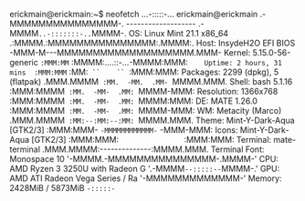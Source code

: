 erickmain@erickmain:~$ neofetch
             ...-:::::-...                 erickmain@erickmain 
          .-MMMMMMMMMMMMMMM-.              ------------------- 
      .-MMMM`..-:::::::-..`MMMM-.          OS: Linux Mint 21.1 x86_64 
    .:MMMM.:MMMMMMMMMMMMMMM:.MMMM:.        Host: InsydeH2O EFI BIOS 
   -MMM-M---MMMMMMMMMMMMMMMMMMM.MMM-       Kernel: 5.15.0-56-generic 
 `:MMM:MM`  :MMMM:....::-...-MMMM:MMM:`    Uptime: 2 hours, 31 mins 
 :MMM:MMM`  :MM:`  ``    ``  `:MMM:MMM:    Packages: 2299 (dpkg), 5 (flatpak) 
.MMM.MMMM`  :MM.  -MM.  .MM-  `MMMM.MMM.   Shell: bash 5.1.16 
:MMM:MMMM`  :MM.  -MM-  .MM:  `MMMM-MMM:   Resolution: 1366x768 
:MMM:MMMM`  :MM.  -MM-  .MM:  `MMMM:MMM:   DE: MATE 1.26.0 
:MMM:MMMM`  :MM.  -MM-  .MM:  `MMMM-MMM:   WM: Metacity (Marco) 
.MMM.MMMM`  :MM:--:MM:--:MM:  `MMMM.MMM.   Theme: Mint-Y-Dark-Aqua [GTK2/3] 
 :MMM:MMM-  `-MMMMMMMMMMMM-`  -MMM-MMM:    Icons: Mint-Y-Dark-Aqua [GTK2/3] 
  :MMM:MMM:`                `:MMM:MMM:     Terminal: mate-terminal 
   .MMM.MMMM:--------------:MMMM.MMM.      Terminal Font: Monospace 10 
     '-MMMM.-MMMMMMMMMMMMMMM-.MMMM-'       CPU: AMD Ryzen 3 3250U with Radeon G 
       '.-MMMM``--:::::--``MMMM-.'         GPU: AMD ATI Radeon Vega Series / Ra 
            '-MMMMMMMMMMMMM-'              Memory: 2428MiB / 5873MiB 
               ``-:::::-``